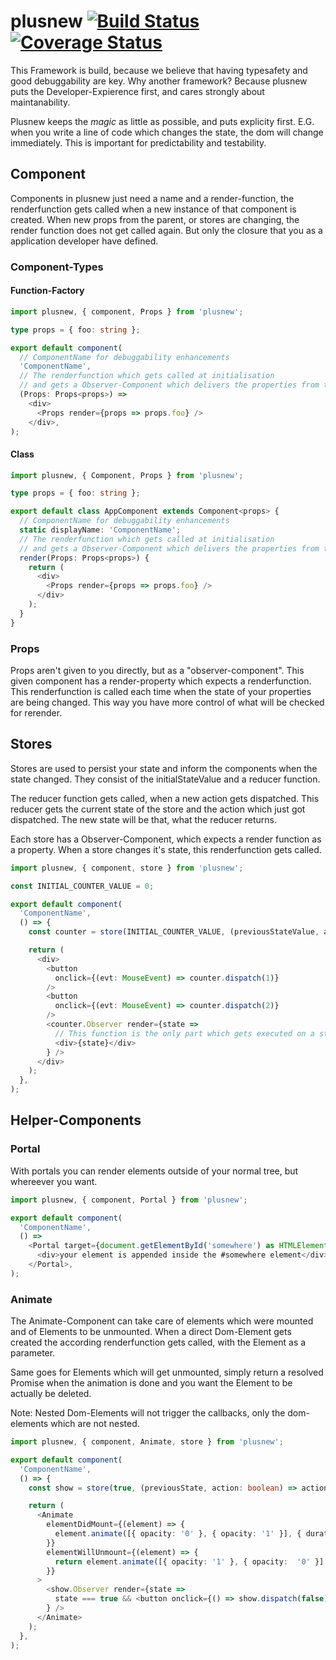 # plusnew [![Build Status](https://api.travis-ci.org/plusnew/plusnew.svg?branch=master)](https://travis-ci.org/plusnew/plusnew) [![Coverage Status](https://coveralls.io/repos/github/plusnew/plusnew/badge.svg?branch=master)](https://coveralls.io/github/plusnew/plusnew)

This Framework is build, because we believe that having typesafety and good debuggability are key.
Why another framework? Because plusnew puts the Developer-Expierence first, and cares strongly about maintanability.

Plusnew keeps the *magic* as little as possible, and puts explicity first.
E.G. when you write a line of code which changes the state, the dom will change immediately. This is important for predictability and testability.

## Component
Components in plusnew just need a name and a render-function,
the renderfunction gets called when a new instance of that component is created.
When new props from the parent, or stores are changing, the render function does not get called again. But only the closure that you as a application developer have defined.

### Component-Types
#### Function-Factory

```ts
import plusnew, { component, Props } from 'plusnew';

type props = { foo: string };

export default component(
  // ComponentName for debuggability enhancements
  'ComponentName',
  // The renderfunction which gets called at initialisation
  // and gets a Observer-Component which delivers the properties from the parent
  (Props: Props<props>) =>
    <div>
      <Props render={props => props.foo} />
    </div>,
);
```

#### Class

```ts
import plusnew, { Component, Props } from 'plusnew';

type props = { foo: string };

export default class AppComponent extends Component<props> {
  // ComponentName for debuggability enhancements
  static displayName: 'ComponentName';
  // The renderfunction which gets called at initialisation
  // and gets a Observer-Component which delivers the properties from the parent
  render(Props: Props<props>) {
    return (
      <div>
        <Props render={props => props.foo} />
      </div>
    );
  }
}
```

### Props
Props aren't given to you directly, but as a "observer-component".
This given component has a render-property which expects a renderfunction. This renderfunction is called each time when the state of your properties are being changed.
This way you have more control of what will be checked for rerender.

## Stores

Stores are used to persist your state and inform the components when the state changed.
They consist of the initialStateValue and a reducer function.

The reducer function gets called, when a new action gets dispatched.
This reducer gets the current state of the store and the action which just got dispatched. The new state will be that, what the reducer returns.

Each store has a Observer-Component, which expects a render function as a property.
When a store changes it's state, this renderfunction gets called.

```ts
import plusnew, { component, store } from 'plusnew';

const INITIAL_COUNTER_VALUE = 0;

export default component(
  'ComponentName',
  () => {
    const counter = store(INITIAL_COUNTER_VALUE, (previousStateValue, action: number) => previousStateValue + action);

    return (
      <div>
        <button
          onclick={(evt: MouseEvent) => counter.dispatch(1)}
        />
        <button
          onclick={(evt: MouseEvent) => counter.dispatch(2)}
        />
        <counter.Observer render={state =>
          // This function is the only part which gets executed on a state change
          <div>{state}</div>
        } />
      </div>
    );
  },
);
```

## Helper-Components
### Portal
With portals you can render elements outside of your normal tree, but whereever you want.

```ts
import plusnew, { component, Portal } from 'plusnew';

export default component(
  'ComponentName',
  () =>
    <Portal target={document.getElementById('somewhere') as HTMLElement}>
      <div>your element is appended inside the #somewhere element</div>
    </Portal>,
);
```

### Animate
The Animate-Component can take care of elements which were mounted and of Elements to be unmounted.
When a direct Dom-Element gets created the according renderfunction gets called, with the Element as a parameter.

Same goes for Elements which will get unmounted, simply return a resolved Promise when the animation is done and you want the Element to be actually be deleted.

Note: Nested Dom-Elements will not trigger the callbacks, only the dom-elements which are not nested.

```ts
import plusnew, { component, Animate, store } from 'plusnew';

export default component(
  'ComponentName',
  () => {
    const show = store(true, (previousState, action: boolean) => action);

    return (
      <Animate
        elementDidMount={(element) => {
          element.animate([{ opacity: '0' }, { opacity: '1' }], { duration: 3000 })
        }}
        elementWillUnmount={(element) => {
          return element.animate([{ opacity: '1' }, { opacity:  '0' }], { duration: 3000 }).finished;
        }}
      >
        <show.Observer render={state =>
          state === true && <button onclick={() => show.dispatch(false)}>Remove me :)</button>
        } />
      </Animate>
    );
  },
);
```